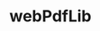 # webPdfLib  

<!-- <br/>
<style>
details > summary {
  padding: 4px;
  width: 200px;
  background-color: #eeeeee;
  border: none;
  box-shadow: 1px 1px 2px #bbbbbb;
  cursor: pointer;
}
</style>
<details>
  <summary>빌드방법</summary>
</details> -->